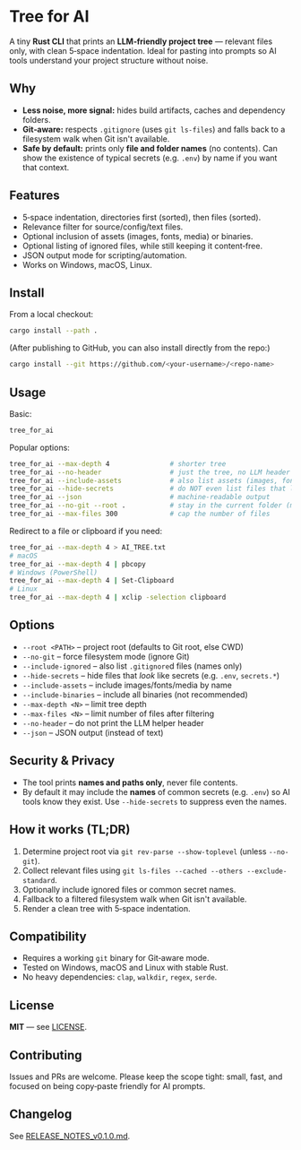 # Tree for AI

A tiny **Rust CLI** that prints an **LLM‑friendly project tree** — relevant files only, with clean 5‑space indentation. Ideal for pasting into prompts so AI tools understand your project structure without noise.

## Why
- **Less noise, more signal:** hides build artifacts, caches and dependency folders.
- **Git‑aware:** respects `.gitignore` (uses `git ls-files`) and falls back to a filesystem walk when Git isn't available.
- **Safe by default:** prints only **file and folder names** (no contents). Can show the existence of typical secrets (e.g. `.env`) by name if you want that context.

## Features
- 5‑space indentation, directories first (sorted), then files (sorted).
- Relevance filter for source/config/text files.
- Optional inclusion of assets (images, fonts, media) or binaries.
- Optional listing of ignored files, while still keeping it content‑free.
- JSON output mode for scripting/automation.
- Works on Windows, macOS, Linux.

## Install
From a local checkout:
```bash
cargo install --path .
```

(After publishing to GitHub, you can also install directly from the repo:)
```bash
cargo install --git https://github.com/<your-username>/<repo-name>
```

## Usage
Basic:
```bash
tree_for_ai
```

Popular options:
```bash
tree_for_ai --max-depth 4               # shorter tree
tree_for_ai --no-header                 # just the tree, no LLM header
tree_for_ai --include-assets            # also list assets (images, fonts, media)
tree_for_ai --hide-secrets              # do NOT even list files that look like secrets
tree_for_ai --json                      # machine-readable output
tree_for_ai --no-git --root .           # stay in the current folder (monorepos)
tree_for_ai --max-files 300             # cap the number of files
```

Redirect to a file or clipboard if you need:
```bash
tree_for_ai --max-depth 4 > AI_TREE.txt
# macOS
tree_for_ai --max-depth 4 | pbcopy
# Windows (PowerShell)
tree_for_ai --max-depth 4 | Set-Clipboard
# Linux
tree_for_ai --max-depth 4 | xclip -selection clipboard
```

## Options
- `--root <PATH>` – project root (defaults to Git root, else CWD)
- `--no-git` – force filesystem mode (ignore Git)
- `--include-ignored` – also list `.gitignore`d files (names only)
- `--hide-secrets` – hide files that *look* like secrets (e.g. `.env`, `secrets.*`)
- `--include-assets` – include images/fonts/media by name
- `--include-binaries` – include all binaries (not recommended)
- `--max-depth <N>` – limit tree depth
- `--max-files <N>` – limit number of files after filtering
- `--no-header` – do not print the LLM helper header
- `--json` – JSON output (instead of text)

## Security & Privacy
- The tool prints **names and paths only**, never file contents.
- By default it may include the **names** of common secrets (e.g. `.env`) so AI tools know they exist. Use `--hide-secrets` to suppress even the names.

## How it works (TL;DR)
1. Determine project root via `git rev-parse --show-toplevel` (unless `--no-git`).
2. Collect relevant files using `git ls-files --cached --others --exclude-standard`.
3. Optionally include ignored files or common secret names.
4. Fallback to a filtered filesystem walk when Git isn't available.
5. Render a clean tree with 5‑space indentation.

## Compatibility
- Requires a working `git` binary for Git‑aware mode.
- Tested on Windows, macOS and Linux with stable Rust.
- No heavy dependencies: `clap`, `walkdir`, `regex`, `serde`.

## License
**MIT** — see [LICENSE](LICENSE).

## Contributing
Issues and PRs are welcome. Please keep the scope tight: small, fast, and focused on being copy‑paste friendly for AI prompts.

## Changelog
See [RELEASE_NOTES_v0.1.0.md](RELEASE_NOTES_v0.1.0.md).
